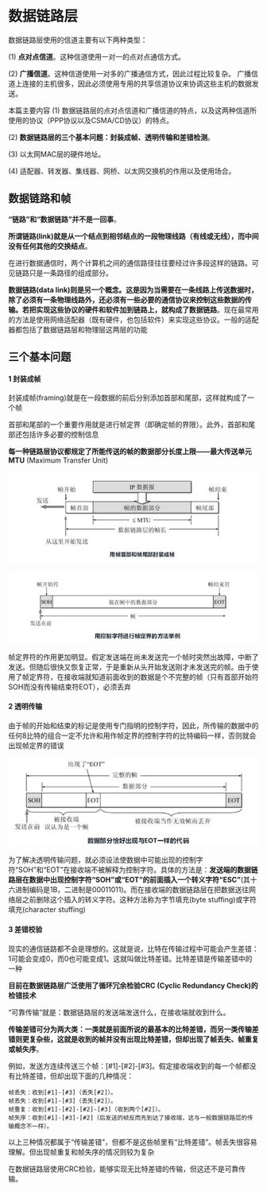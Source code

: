 # 数据链路层
数据链路层使用的信道主要有以下两种类型：

(1) **点对点信道**。这种信道使用一对一的点对点通信方式。

(2) **广播信道**。这种信道使用一对多的广播通信方式，因此过程比较复杂。
广播信道上连接的主机很多，因此必须使用专用的共享信道协议来协调这些主机的数据发送。

本篇主要内容
(1) 数据链路层的点对点信道和广播信道的特点，以及这两种信道所使用的协议（PPP协议以及CSMA/CD协议）的特点。

(2) **数据链路层的三个基本问题：封装成帧、透明传输和差错检测**。

(3) 以太网MAC层的硬件地址。

(4) 适配器、转发器、集线器、网桥、以太网交换机的作用以及使用场合。

## 数据链路和帧

**“链路”和“数据链路”并不是一回事**。

**所谓链路(link)就是从一个结点到相邻结点的一段物理线路（有线或无线），而中间没有任何其他的交换结点**。

在进行数据通信时，两个计算机之间的通信路径往往要经过许多段这样的链路。可见链路只是一条路径的组成部分。

**数据链路(data link)则是另一个概念。这是因为当需要在一条线路上传送数据时，除了必须有一条物理线路外，还必须有一些必要的通信协议来控制这些数据的传输。若把实现这些协议的硬件和软件加到链路上，就构成了数据链路**。现在最常用的方法是使用网络适配器（既有硬件，也包括软件）来实现这些协议。一般的适配器都包括了数据链路层和物理层这两层的功能

## 三个基本问题
#### 1 封装成帧

封装成帧(framing)就是在一段数据的前后分别添加首部和尾部，这样就构成了一个帧

首部和尾部的一个重要作用就是进行帧定界（即确定帧的界限）。此外，首部和尾部还包括许多必要的控制信息

**每一种链路层协议都规定了所能传送的帧的数据部分长度上限——最大传送单元MTU** (Maximum Transfer Unit)

![image-20200321190045051](images/image-封装成帧png)



![image-20200321190247272](images/image-帧定界png)

帧定界符的作用更加明显。假定发送端在尚未发送完一个帧时突然出故障，中断了发送。但随后很快又恢复正常，于是重新从头开始发送刚才未发送完的帧。由于使用了帧定界符，在接收端就知道前面收到的数据是个不完整的帧（只有首部开始符SOH而没有传输结束符EOT），必须丢弃

#### 2 透明传输

由于帧的开始和结束的标记是使用专门指明的控制字符，因此，所传输的数据中的任何8比特的组合一定不允许和用作帧定界的控制字符的比特编码一样，否则就会出现帧定界的错误

![image-20200321190913335](images/image-SOH-EOTpng)

为了解决透明传输问题，就必须设法使数据中可能出现的控制字符“SOH”和“EOT”在接收端不被解释为控制字符。具体的方法是：**发送端的数据链路层在数据中出现控制字符“SOH”或“EOT”的前面插入一个转义字符“ESC”**(其十六进制编码是1B，二进制是00011011)。而在接收端的数据链路层在把数据送往网络层之前删除这个插入的转义字符。这种方法称为字节填充(byte stuffing)或字符填充(character stuffing)

#### 3 差错校验

现实的通信链路都不会是理想的。这就是说，比特在传输过程中可能会产生差错：1可能会变成0，而0也可能变成1。这就叫做比特差错。比特差错是传输差错中的一种

**目前在数据链路层广泛使用了循环冗余检验CRC (Cyclic Redundancy Check)的检错技术**



“可靠传输”就是：数据链路层的发送端发送什么，在接收端就收到什么。

**传输差错可分为两大类：一类就是前面所说的最基本的比特差错，而另一类传输差错则更复杂些，这就是收到的帧并没有出现比特差错，但却出现了帧丢失、帧重复或帧失序**。

例如，发送方连续传送三个帧：[#1]-[#2]-[#3]。假定接收端收到的每一个帧都没有比特差错，但却出现下面的几种情况：

```
帧丢失：收到[#1]-[#3]（丢失[#2]）。
帧丢失：收到[#1]-[#3]（丢失[#2]）。
帧重复：收到[#1]-[#2]-[#2]-[#3]（收到两个[#2]）。
帧失序：收到[#1]-[#3]-[#2]（后发送的帧反而先到达了接收端，这与一般数据链路层的传输概念不一样）。
```



以上三种情况都属于“传输差错”，但都不是这些帧里有“比特差错”。帧丢失很容易理解。但出现帧重复和帧失序的情况则较为复杂



在数据链路层使用CRC检验，能够实现无比特差错的传输，但这还不是可靠传输。
